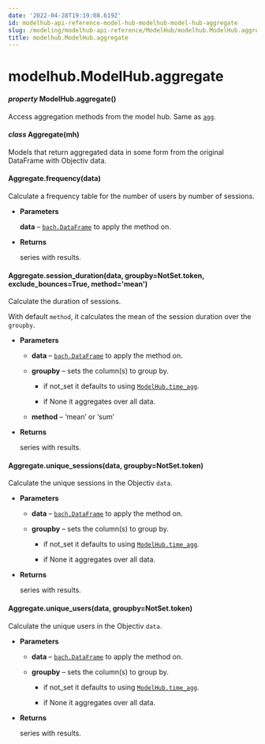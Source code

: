 ```yaml
---
date: '2022-04-28T19:19:08.619Z'
id: modelhub-api-reference-model-hub-modelhub-model-hub-aggregate
slug: /modeling/modelhub-api-reference/ModelHub/modelhub.ModelHub.aggregate/
title: modelhub.ModelHub.aggregate
---
```


# modelhub.ModelHub.aggregate


#### _property_ ModelHub.aggregate()
Access aggregation methods from the model hub. Same as [`agg`](/docs/modeling/modelhub-api-reference/ModelHub/modelhub.ModelHub.agg/#modelhub.ModelHub.agg).


#### _class_ Aggregate(mh)
Models that return aggregated data in some form from the original DataFrame with Objectiv data.

<!-- !! processed by numpydoc !! -->

#### Aggregate.frequency(data)
Calculate a frequency table for the number of users by number of sessions.


* **Parameters**

    **data** – [`bach.DataFrame`](/docs/modeling/bach/api-reference/DataFrame/bach.DataFrame/#bach.DataFrame) to apply the method on.



* **Returns**

    series with results.


<!-- !! processed by numpydoc !! -->

#### Aggregate.session_duration(data, groupby=NotSet.token, exclude_bounces=True, method='mean')
Calculate the duration of sessions.

With default `method`, it calculates the mean of the session duration over the `groupby`.


* **Parameters**

    
    * **data** – [`bach.DataFrame`](/docs/modeling/bach/api-reference/DataFrame/bach.DataFrame/#bach.DataFrame) to apply the method on.


    * **groupby** – sets the column(s) to group by.


        * if not_set it defaults to using [`ModelHub.time_agg`](/docs/modeling/modelhub-api-reference/ModelHub/modelhub.ModelHub.time-agg/#modelhub.ModelHub.time-agg).


        * if None it aggregates over all data.



    * **method** – ‘mean’ or ‘sum’



* **Returns**

    series with results.


<!-- !! processed by numpydoc !! -->

#### Aggregate.unique_sessions(data, groupby=NotSet.token)
Calculate the unique sessions in the Objectiv `data`.


* **Parameters**

    
    * **data** – [`bach.DataFrame`](/docs/modeling/bach/api-reference/DataFrame/bach.DataFrame/#bach.DataFrame) to apply the method on.


    * **groupby** – sets the column(s) to group by.


        * if not_set it defaults to using [`ModelHub.time_agg`](/docs/modeling/modelhub-api-reference/ModelHub/modelhub.ModelHub.time-agg/#modelhub.ModelHub.time-agg).


        * if None it aggregates over all data.




* **Returns**

    series with results.


<!-- !! processed by numpydoc !! -->

#### Aggregate.unique_users(data, groupby=NotSet.token)
Calculate the unique users in the Objectiv `data`.


* **Parameters**

    
    * **data** – [`bach.DataFrame`](/docs/modeling/bach/api-reference/DataFrame/bach.DataFrame/#bach.DataFrame) to apply the method on.


    * **groupby** – sets the column(s) to group by.


        * if not_set it defaults to using [`ModelHub.time_agg`](/docs/modeling/modelhub-api-reference/ModelHub/modelhub.ModelHub.time-agg/#modelhub.ModelHub.time-agg).


        * if None it aggregates over all data.




* **Returns**

    series with results.


<!-- !! processed by numpydoc !! -->
<!-- !! processed by numpydoc !! -->
